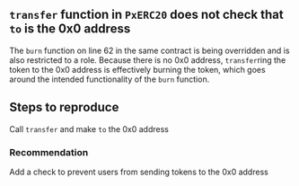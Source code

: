 ## `transfer` function in `PxERC20` does not check that `to` is the 0x0 address

The `burn` function on line 62 in the same contract is being overridden and is also restricted to a role. Because there is no 0x0 address, `transfer`ring the token to the 0x0 address is effectively burning the token, which goes around the intended functionality of the `burn` function.

## Steps to reproduce

Call `transfer` and make `to` the 0x0 address

### Recommendation

Add a check to prevent users from sending tokens to the 0x0 address